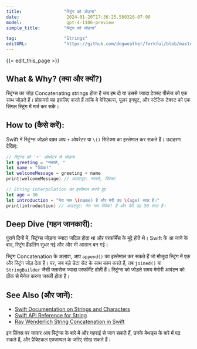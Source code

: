 ```yaml
---
title:                "स्ट्रिंग को जोड़ना"
date:                  2024-01-20T17:36:25.560326-07:00
model:                 gpt-4-1106-preview
simple_title:         "स्ट्रिंग को जोड़ना"

tag:                  "Strings"
editURL:              "https://github.com/dogweather/forkful/blob/master/content/hi/swift/concatenating-strings.md"
---
```


{{< edit_this_page >}}

## What & Why? (क्या और क्यों?)
स्ट्रिंग्स का जोड़ Concatenating strings होता है जब हम दो या उससे ज्यादा टेक्स्ट पीसेज को एक साथ जोड़ते हैं। प्रोग्रामर्स यह इसलिए करते हैं ताकि वे वेरिएबल्स, यूज़र इनपुट, और स्टेटिक टेक्स्ट को एक सिंगल स्ट्रिंग में मर्ज कर सकें।

## How to (कैसे करें):
Swift में स्ट्रिंग्स जोड़ते वक़्त आप `+` ओपरेटर या `\()` सिंटेक्स का इस्तेमाल कर सकते हैं। उदाहरण देखिए:

```Swift
// स्ट्रिंग्स को '+' ओपरेटर से जोड़ना
let greeting = "नमस्ते, "
let name = "विवेक!"
let welcomeMessage = greeting + name
print(welcomeMessage) // आउटपुट: नमस्ते, विवेक!

// String interpolation का इस्तेमाल करते हुए
let age = 30
let introduction = "मेरा नाम \(name) है और मेरी उम्र \(age) साल है।"
print(introduction) // आउटपुट: मेरा नाम विवेक! है और मेरी उम्र 30 साल है।
```

## Deep Dive (गहन जानकारी):
पुराने दिनों में, स्ट्रिंग्स जोड़ना ज्यादा जटिल होता था और परफॉर्मेंस के मुद्दे होते थे। Swift के आ जाने के बाद, स्ट्रिंग हैंडलिंग सुधर गई और और भी आसान बन गई। 

स्ट्रिंग Concatenation के अलावा, आप `append()` का इस्तेमाल कर सकते हैं जो मौजूदा स्ट्रिंग में एक और स्ट्रिंग जोड़ देता है। पर, जब बड़े डेटा सेट के साथ काम करते हैं, तब `joined()` या `StringBuilder` जैसी क्लासेज ज्यादा परफॉर्मेंट होती हैं। स्ट्रिंग्स को जोड़ते समय मेमोरी आवंटन को ठीक से मैनेज करना जरूरी होता है। 

## See Also (और जानें):
- [Swift Documentation on Strings and Characters](https://docs.swift.org/swift-book/LanguageGuide/StringsAndCharacters.html)
- [Swift API Reference for String](https://developer.apple.com/documentation/swift/string)
- [Ray Wenderlich String Concatenation in Swift](https://www.raywenderlich.com/)
  
इन लिंक्स पर जाकर आप स्ट्रिंग्स के बारे में और गहराई से जान सकते हैं, उनके मेथड्स के बारे में पढ़ सकते हैं, और प्रैक्टिकल एक्जाम्पल के जरिए सीख सकते हैं।
